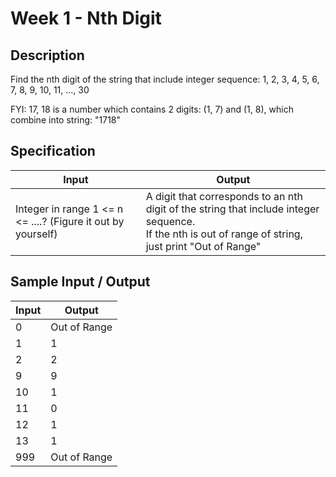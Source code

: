 # Week 1 - Nth Digit
## Description
Find the nth digit of the string that include integer sequence: 1, 2, 3, 4, 5, 6, 7, 8, 9, 10, 11, ..., 30

FYI: 17, 18 is a number which contains 2 digits: (1, 7) and (1, 8), which combine into string: "1718"

## Specification
|Input|Output|
|-|-|
|Integer in range 1 <= n <= ....? (Figure it out by yourself) |A digit that corresponds to an nth digit of the string that include integer sequence. <br> If the nth is out of range of string, just print "Out of Range"|

## Sample Input / Output
|Input|Output|
|-|-|
|0|Out of Range|
|1|1|
|2|2|
|9|9|
|10|1|
|11|0|
|12|1|
|13|1|
|999|Out of Range|
